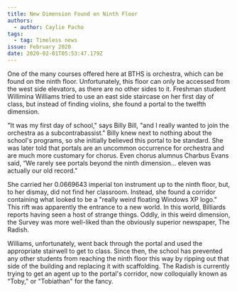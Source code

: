```yaml
---
title: New Dimension Found on Ninth Floor
authors:
  - author: Caylie Pacho
tags:
  - tag: Timeless news
issue: February 2020
date: 2020-02-01T05:53:47.179Z
---
```

One of the many courses offered here at BTHS is orchestra, which can be found on the ninth floor. Unfortunately, this floor can only be accessed from the west side elevators, as there are no other sides to it. Freshman student Willimina Williams tried to use an east side staircase on her first day of class, but instead of finding violins, she found a portal to the twelfth dimension.

"It was my first day of school," says Billy Bill, "and I really wanted to join the orchestra as a subcontrabassist." Billy knew next to nothing about the school's programs, so she initially believed this portal to be standard. She was later told that portals are an uncommon occurrence for orchestra and are much more customary for chorus. Even chorus alumnus Charbus Evans said, “We rarely see portals beyond the ninth dimension... eleven was actually our old record." 


She carried her 0.0669643 imperial ton instrument up to the ninth floor, but, to her dismay, did not find her classroom. Instead, she found a corridor containing what looked to be a "really weird floating Windows XP logo." This rift was apparently the entrance to a new world. In this world, Billiards reports having seen a host of strange things. Oddly, in this weird dimension, the Survey was more well-liked than the obviously superior newspaper, The Radish. 


Williams, unfortunately, went back through the portal and used the appropriate stairwell to get to class. Since then, the school has prevented any other students from reaching the ninth floor this way by ripping out that side of the building and replacing it with scaffolding. The Radish is currently trying to get an agent up to the portal's corridor, now colloquially known as “Toby," or "Tobiathan" for the fancy. 
